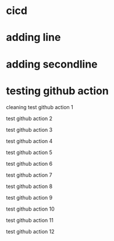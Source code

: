 # cicd
# adding line
# adding secondline
# testing github action

cleaning
test github action 1

test github action 2

test github action 3

test github action 4

test github action 5

test github action 6

test github action 7

test github action 8

test github action 9

test github action 10

test github action 11

test github action 12
